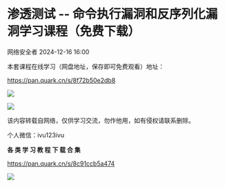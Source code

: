 #  渗透测试 -- 命令执行漏洞和反序列化漏洞学习课程（免费下载）   
 网络安全者   2024-12-16 16:00  
  
本套课程在线学习（网盘地址，保存即可免费观看）地址：  
  
https://pan.quark.cn/s/8f72b50e2db8  
  
![](https://mmbiz.qpic.cn/sz_mmbiz_png/0JJXjA8siccxiaKWCfr8ohdfzdc85DsZjqEicV0V7nHnqJrXnbIW3sJZqvEs0uWG2Ticpxk9MuUa4bjtnZcU47v3HQ/640?wx_fmt=png&from=appmsg "")  
  
  
![](https://mmbiz.qpic.cn/sz_mmbiz_png/0JJXjA8siccxiaKWCfr8ohdfzdc85DsZjq0xhu9omNfiaxwBc7ZT4iczKEKhKHuE5oFXfR3qJPT88GnacIDKXKLgZg/640?wx_fmt=png&from=appmsg "")  
  
  
该内容转载自网络，仅供学习交流，勿作他用，如有侵权请联系删除。  
  
  
  
  
个人微信：ivu123ivu  
  
  
**各 类 学 习 教 程 下 载 合 集**  
  
  
  
  
  
  
  
  
  
https://pan.quark.cn/s/8c91ccb5a474  
  
  
![](https://mmbiz.qpic.cn/sz_mmbiz_png/8H1dCzib3UibuuhdO7GMx4wqK5PQMWgr8pNaudBlYJUYXP6R6LcL0d3UYmPLoiajIXwaibhvlchGibgiaBGwMSwuq58g/640?wx_fmt=other&from=appmsg&tp=webp&wxfrom=5&wx_lazy=1&wx_co=1 "")  
  
  
